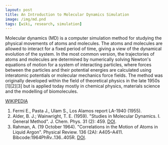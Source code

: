 ```yaml
---
layout: post
title: An Introduction to Molecular Dynamics Simulation
image: /img/md.pnd
tags: [wiki, research, simulation]
---
```


Molecular dynamics (MD) is a computer simulation method for studying the physical movements of atoms and molecules. The atoms and molecules are allowed to interact for a fixed period of time, giving a view of the dynamical evolution of the system. In the most common version, the trajectories of atoms and molecules are determined by numerically solving Newton's equations of motion for a system of interacting particles, where forces between the particles and their potential energies are calculated using interatomic potentials or molecular mechanics force fields. The method was originally developed within the field of theoretical physics in the late 1950s [1][2][3] but is applied today mostly in chemical physics, materials science and the modelling of biomolecules.

[WIKIPEDIA](https://en.wikipedia.org/wiki/Molecular_dynamics)
1.  Fermi E., Pasta J., Ulam S., Los Alamos report LA-1940 (1955).
2.  Alder, B. J.; Wainwright, T. E. (1959). "Studies in Molecular Dynamics. I. General Method". J. Chem. Phys. 31 (2): 459. [DOI](doi:10.1063/1.1730376).
3. Rahman, A. (19 October 1964). "Correlations in the Motion of Atoms in Liquid Argon". Physical Review. 136 (2A): A405–A411. Bibcode:1964PhRv..136..405R. [DOI](doi:10.1103/PhysRev.136.A405).
